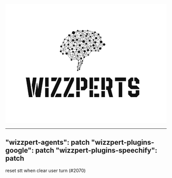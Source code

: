 ![Wizzpert Logo](wizzpert-plugins/assets/logo.png)

---
"wizzpert-agents": patch
"wizzpert-plugins-google": patch
"wizzpert-plugins-speechify": patch
---

reset stt when clear user turn (#2070)
